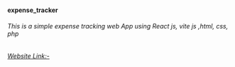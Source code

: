#### expense_tracker
###### _This is a simple expense tracking web App using React js, vite js ,html, css, php_
###### [Website Link:-](https://expensegs.000webhostapp.com/)
